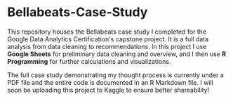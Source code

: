 # Bellabeats-Case-Study
This repository houses the Bellabeats case study I completed for the Google Data Analytics Certification's capstone project. It is a full data analysis from data cleaning to recommendations. In this project I use **Google Sheets** for preliminary data cleaning and overview, and I then use **R Programming** for further calculations and visualizations.

The full case study demonstrating my thought process is currently under a PDF file and the entire code is documented in an R Markdown file. I will soon be uploading this project to Kaggle to ensure better shareability!
